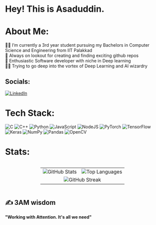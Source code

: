# Hey! This is Asaduddin.

# About Me:
👨‍🎓 I’m currently a 3rd year student pursuing my Bachelors in Computer Science and Engineering from IIT Palakkad<br>🔭 Always on lookout for creating and finding exciting github repos<br>👯 Enthusiastic Software developer with niche in Deep learning<br> 🤹‍♂️ Trying to go deep into the vortex of Deep Learning and AI wizardry


## Socials:
[![LinkedIn](https://img.shields.io/badge/LinkedIn-%230077B5.svg?logo=linkedin&logoColor=white)](https://linkedin.com/in/909ahmed) 

# Tech Stack:
![C](https://img.shields.io/badge/c-%2300599C.svg?style=plastic&logo=c&logoColor=white) ![C++](https://img.shields.io/badge/c++-%2300599C.svg?style=plastic&logo=c%2B%2B&logoColor=white) ![Python](https://img.shields.io/badge/python-3670A0?style=plastic&logo=python&logoColor=ffdd54) ![JavaScript](https://img.shields.io/badge/javascript-%23323330.svg?style=plastic&logo=javascript&logoColor=%23F7DF1E) ![NodeJS](https://img.shields.io/badge/node.js-6DA55F?style=plastic&logo=node.js&logoColor=white) ![PyTorch](https://img.shields.io/badge/PyTorch-%23EE4C2C.svg?style=plastic&logo=PyTorch&logoColor=white) ![TensorFlow](https://img.shields.io/badge/TensorFlow-%23FF6F00.svg?style=plastic&logo=TensorFlow&logoColor=white) ![Keras](https://img.shields.io/badge/Keras-%23D00000.svg?style=plastic&logo=Keras&logoColor=white) ![NumPy](https://img.shields.io/badge/numpy-%23013243.svg?style=plastic&logo=numpy&logoColor=white) ![Pandas](https://img.shields.io/badge/pandas-%23150458.svg?style=plastic&logo=pandas&logoColor=white) ![OpenCV](https://img.shields.io/badge/opencv-%23white.svg?style=plastic&logo=opencv&logoColor=white) 

# Stats:
<div style="display: flex; justify-content: center;">
  <table style="border-collapse: collapse; width: auto;">
    <tr>
      <td align="left" style="border: none;">
        <img src="https://github-readme-stats.vercel.app/api?username=909Ahmed&theme=prussian&hide_border=false&include_all_commits=true&count_private=true" alt="GitHub Stats" />
      </td>
      <td align="right" style="border: none;">
        <img src="https://github-readme-stats.vercel.app/api/top-langs/?username=909Ahmed&theme=prussian&hide_border=false&include_all_commits=true&count_private=true&layout=compact" alt="Top Languages" />
      </td>
    </tr>
    <tr>
      <td colspan="2" align="center" style="border: none;">
        <img src="https://github-readme-streak-stats.herokuapp.com/?user=909Ahmed&theme=prussian&hide_border=false" alt="GitHub Streak" />
      </td>
    </tr>
  </table>
</div>


## ✍ 3AM wisdom
**"Working with Attention. It's all we need"**
